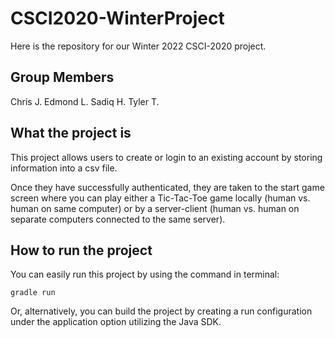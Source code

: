 # CSCI2020-WinterProject
Here is the repository for our Winter 2022 CSCI-2020 project.

## Group Members
Chris J.
Edmond L.
Sadiq H.
Tyler T.

## What the project is
This project allows users to create or login to an existing account by storing information into a csv file. 

Once they have successfully authenticated, they are taken to the start game screen where you can play either 
a Tic-Tac-Toe game locally (human vs. human on same computer) or by a server-client 
(human vs. human on separate computers connected to the same server).

## How to run the project
You can easily run this project by using the command in terminal:
```
gradle run
```

Or, alternatively, you can build the project by creating a run configuration under the application option utilizing the Java SDK.
